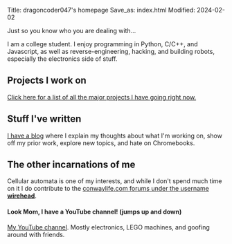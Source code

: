 Title: dragoncoder047's homepage
Save_as: index.html
Modified: 2024-02-02

Just so you know who you are dealing with...

I am a college student. I enjoy programming in Python, C/C++, and Javascript, as well as reverse-engineering, hacking, and building robots, especially the electronics side of stuff.

## Projects I work on

[Click here for a list of all the major projects I have going right now.]({filename}projects.md)

## Stuff I've written

[I have a blog](/blog) where I explain my thoughts about what I'm working on, show off my prior work, explore new topics, and hate on Chromebooks.

## The other incarnations of me

Cellular automata is one of my interests, and while I don't spend much time on it I do contribute to the [conwaylife.com forums under the username **wirehead**](https://conwaylife.com/forums/memberlist.php?mode=viewprofile&u=2991).

#### Look Mom, I have a YouTube channel! (jumps up and down)

[My YouTube channel](https://youtube.com/@dragoncoder047). Mostly electronics, LEGO machines, and goofing around with friends.
